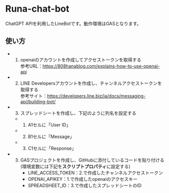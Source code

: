 # Runa-chat-bot
ChatGPT APIを利用したLineBotです。動作環境はGASとなります。


## 使い方

- 1. openaiのアカウントを作成してアクセストークンを取得する  
     参考URL：https://808hanablog.com/explains-how-to-use-openai-api



- 2. LINE Developersアカウントを作成し、チャンネルアクセストークンを取得する  
     参考サイト：https://developers.line.biz/ja/docs/messaging-api/building-bot/  



- 3. スプレッドシートを作成し、下記のように列名を設定する
    - 1. A1セルに「User ID」
    - 2. B1セルに「Message」
    - 3. C1セルに「Response」



- 3. GASプロジェクトを作成し、GitHubに添付しているコードを貼り付ける  
     (環境変数には下記を**スクリプトプロパティ**に設定する)
     - LINE_ACCESS_TOKEN：2.で作成したチャンネルアクセストークン
     - OPENAI_APIKEY：1.で作成したopenaiのアクセスキー
     - SPREADSHEET_ID：3.で作成したスプレッドシートのID
